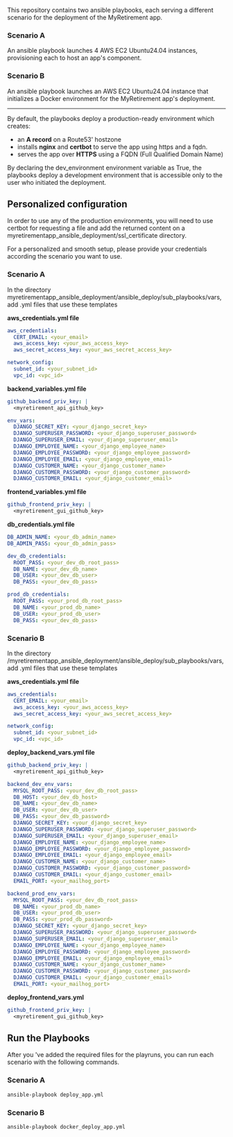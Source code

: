 Τhis repository contains two ansible playbooks, each serving a different scenario for the deployment of the MyRetirement app.

### Scenario A  
An ansible playbook launches 4 AWS EC2 Ubuntu24.04 instances, provisioning each to host an app's component.  

### Scenario B  
An ansible playbook launches an AWS EC2 Ubuntu24.04 instance that initializes a Docker environment for the MyRetirement app's deployment.

----

By default, the playbooks deploy a production-ready environment which creates:  
- an **A record** on a Route53' hostzone
- installs **nginx** and **certbot** to serve the app using https and a fqdn.
- serves the app over **HTTPS** using a FQDN (Full Qualified Domain Name)

By declaring the dev_environment environment variable as True, the playbooks deploy a development environment that is accessible only to the user who initiated the deployment.

## Personalized configuration
In order to use any of the production environments, you will need to use certbot for requesting a file and add the returned content on a myretirementapp_ansible_deployment/ssl_certificate directory.  

For a personalized and smooth setup, please provide your credentials according the scenario you want to use. 

### Scenario A
In the directory myretirementapp_ansible_deployment/ansible_deploy/sub_playbooks/vars, add  .yml files that use these templates

**aws_credentials.yml file**
```yaml
aws_credentials:
  CERT_EMAIL: <your_email>
  aws_access_key: <your_aws_access_key>
  aws_secret_access_key: <your_aws_secret_access_key>

network_config:
  subnet_id: <your_subnet_id>
  vpc_id: <vpc_id>
```

**backend_variables.yml file**
```yaml
github_backend_priv_key: |
  <myretirement_api_github_key>

env_vars:
  DJANGO_SECRET_KEY: <your_django_secret_key>
  DJANGO_SUPERUSER_PASSWORD: <your_django_superuser_password>
  DJANGO_SUPERUSER_EMAIL: <your_django_superuser_email>
  DJANGO_EMPLOYEE_NAME: <your_django_employee_name>
  DJANGO_EMPLOYEE_PASSWORD: <your_django_employee_password>
  DJANGO_EMPLOYEE_EMAIL: <your_django_employee_email>
  DJANGO_CUSTOMER_NAME: <your_django_customer_name>
  DJANGO_CUSTOMER_PASSWORD: <your_django_customer_password>
  DJANGO_CUSTOMER_EMAIL: <your_django_customer_email>
```

**frontend_variables.yml file**
```yaml
github_frontend_priv_key: |
  <myretirement_gui_github_key>
```

**db_credentials.yml file**
```yaml
DB_ADMIN_NAME: <your_db_admin_name>
DB_ADMIN_PASS: <your_db_admin_pass>

dev_db_credentials:
  ROOT_PASS: <your_dev_db_root_pass>
  DB_NAME: <your_dev_db_name>
  DB_USER: <your_dev_db_user>
  DB_PASS: <your_dev_db_pass>

prod_db_credentials:
  ROOT_PASS: <your_prod_db_root_pass>
  DB_NAME: <your_prod_db_name>
  DB_USER: <your_prod_db_user>
  DB_PASS: <your_dev_db_pass>
```
### Scenario B
In the directory /myretirementapp_ansible_deployment/ansible_deploy/sub_playbooks/vars, add  .yml files that use these templates

**aws_credentials.yml file**
```yaml
aws_credentials:
  CERT_EMAIL: <your_email>
  aws_access_key: <your_aws_access_key>
  aws_secret_access_key: <your_aws_secret_access_key>

network_config:
  subnet_id: <your_subnet_id>
  vpc_id: <vpc_id>
```

**deploy_backend_vars.yml file**
```yaml
github_backend_priv_key: |
  <myretirement_api_github_key>

backend_dev_env_vars:
  MYSQL_ROOT_PASS: <your_dev_db_root_pass>
  DB_HOST: <your_dev_db_host>
  DB_NAME: <your_dev_db_name>
  DB_USER: <your_dev_db_user>
  DB_PASS: <your_dev_db_password>
  DJANGO_SECRET_KEY: <your_django_secret_key>
  DJANGO_SUPERUSER_PASSWORD: <your_django_superuser_password>
  DJANGO_SUPERUSER_EMAIL: <your_django_superuser_email>
  DJANGO_EMPLOYEE_NAME: <your_django_employee_name>
  DJANGO_EMPLOYEE_PASSWORD: <your_django_employee_password>
  DJANGO_EMPLOYEE_EMAIL: <your_django_employee_email>
  DJANGO_CUSTOMER_NAME: <your_django_customer_name>
  DJANGO_CUSTOMER_PASSWORD: <your_django_customer_password>
  DJANGO_CUSTOMER_EMAIL: <your_django_customer_email>
  EMAIL_PORT: <your_mailhog_port>

backend_prod_env_vars:
  MYSQL_ROOT_PASS: <your_dev_db_root_pass>
  DB_NAME: <your_prod_db_name>
  DB_USER: <your_prod_db_user>
  DB_PASS: <your_prod_db_password>
  DJANGO_SECRET_KEY: <your_django_secret_key>
  DJANGO_SUPERUSER_PASSWORD: <your_django_superuser_password>
  DJANGO_SUPERUSER_EMAIL: <your_django_superuser_email>
  DJANGO_EMPLOYEE_NAME: <your_django_employee_name>
  DJANGO_EMPLOYEE_PASSWORD: <your_django_employee_password>
  DJANGO_EMPLOYEE_EMAIL: <your_django_employee_email>
  DJANGO_CUSTOMER_NAME: <your_django_customer_name>
  DJANGO_CUSTOMER_PASSWORD: <your_django_customer_password>
  DJANGO_CUSTOMER_EMAIL: <your_django_customer_email>
  EMAIL_PORT: <your_mailhog_port>
```

**deploy_frontend_vars.yml**
```yml
github_frontend_priv_key: |
  <myretirement_gui_github_key>
```

## Run the Playbooks
After you 've added the required files for the playruns, you can run each scenario with the following commands.

### Scenario A
```bash
ansible-playbook deploy_app.yml
```

### Scenario B
```bash
ansible-playbook docker_deploy_app.yml
```



  






